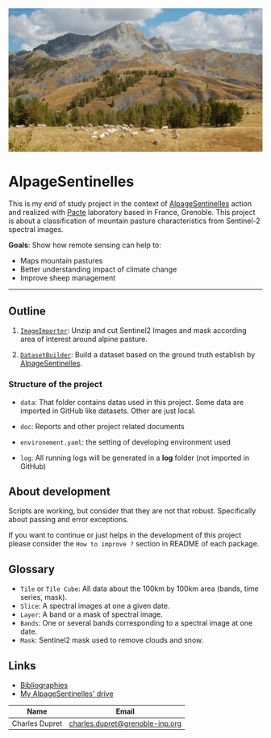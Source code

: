 
<div align="center">
  <img src=img/background.jpeg><br>
</div>


# AlpageSentinelles

This is my end of study project in the context of [AlpageSentinelles](https://www.alpages-sentinelles.fr/) action and 
realized with [Pacte](https://www.pacte-grenoble.fr/) laboratory  based in France, Grenoble. This project is about a 
classification of mountain pasture characteristics from Sentinel-2 spectral images. 

**Goals**: Show how remote sensing can help to:

  - Maps mountain pastures
  - Better understanding impact of climate change
  - Improve sheep management


***


## Outline

  1. [`ImageImporter`](ImageImporter): Unzip and cut Sentinel2 Images and mask according area of interest around
     alpine pasture.

  2. [`DatasetBuilder`](DatasetBuilder): Build a dataset based on the ground truth establish by
     [AlpageSentinelles](https://www.alpages-sentinelles.fr/).
  
     
### Structure of the project

  - `data`: That folder contains datas used in this project. Some data are imported in GitHub like datasets. Other are
just local.

  - `doc`: Reports and other project related documents

  - `environement.yaml`: the setting of developing environment used

  - `log`: All running logs will be generated in a **log** folder (not imported in GitHub)


## About development

Scripts are working, but consider that they are not that robust. Specifically about passing and error exceptions.

If you want to continue or just helps in the development of this project please consider the `How to improve ?`
section in README of each package.

## Glossary 
  - `Tile` or `Tile Cube`: All data about the 100km by 100km area (bands, time series, mask).
  - `Slice`: A spectral images at one a given date.
  - `Layer`: A band or a mask of spectral image.
  - `Bands`: One or several bands corresponding to a spectral image at one date.
  - `Mask`: Sentinel2 mask used to remove clouds and snow.

## Links

  - [Bibliographies]()
  - [My AlpageSentinelles' drive]()



| Name           | Email                           |
|----------------|---------------------------------|
| Charles Dupret | charles.dupret@grenoble-inp.org | 

